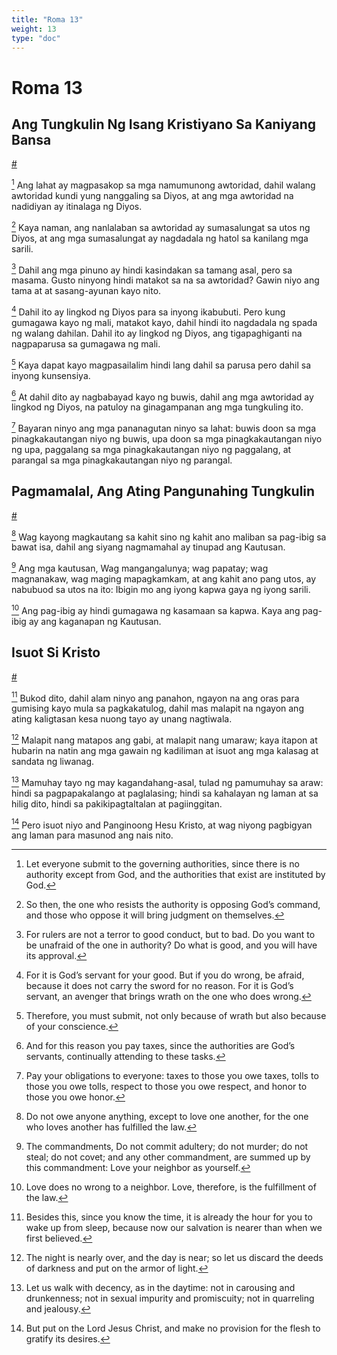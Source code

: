 ```yaml
---
title: "Roma 13"
weight: 13
type: "doc"
---
```


# Roma 13

## Ang Tungkulin Ng Isang Kristiyano Sa Kaniyang Bansa
[#](# "A Christian’s Duties to the State")

[^1] Ang lahat ay magpasakop sa mga namumunong awtoridad, dahil walang awtoridad kundi yung nanggaling sa Diyos, at ang mga awtoridad na nadidiyan ay itinalaga ng Diyos.

[^1]: Let everyone submit to the governing authorities, since there is no authority except from God, and the authorities that exist are instituted by God.

[^2] Kaya naman, ang nanlalaban sa awtoridad ay sumasalungat sa utos ng Diyos, at ang mga sumasalungat ay nagdadala ng hatol sa kanilang mga sarili.

[^2]: So then, the one who resists the authority is opposing God’s command, and those who oppose it will bring judgment on themselves.

[^3] Dahil ang mga pinuno ay hindi kasindakan sa tamang asal, pero sa masama. Gusto ninyong hindi matakot sa na sa awtoridad? Gawin niyo ang tama at at sasang-ayunan kayo nito.

[^3]: For rulers are not a terror to good conduct, but to bad. Do you want to be unafraid of the one in authority? Do what is good, and you will have its approval.

[^4] Dahil ito ay lingkod ng Diyos para sa inyong ikabubuti. Pero kung gumagawa kayo ng mali, matakot kayo, dahil hindi ito nagdadala ng spada ng walang dahilan. Dahil ito ay lingkod ng Diyos, ang tigapaghiganti na nagpaparusa sa gumagawa ng mali.

[^4]: For it is God’s servant for your good. But if you do wrong, be afraid, because it does not carry the sword for no reason. For it is God’s servant, an avenger that brings wrath on the one who does wrong.

[^5] Kaya dapat kayo magpasailalim hindi lang dahil sa parusa pero dahil sa inyong kunsensiya.

[^5]: Therefore, you must submit, not only because of wrath but also because of your conscience.

[^6] At dahil dito ay nagbabayad kayo ng buwis, dahil ang mga awtoridad ay lingkod ng Diyos, na patuloy na ginagampanan ang mga tungkuling ito.

[^6]: And for this reason you pay taxes, since the authorities are God’s servants, continually attending to these tasks.

[^7] Bayaran ninyo ang mga pananagutan ninyo sa lahat: buwis doon sa mga pinagkakautangan niyo ng buwis, upa doon sa mga pinagkakautangan niyo ng upa, paggalang sa mga pinagkakautangan niyo ng paggalang, at parangal sa mga pinagkakautangan niyo ng parangal.

[^7]: Pay your obligations to everyone: taxes to those you owe taxes, tolls to those you owe tolls, respect to those you owe respect, and honor to those you owe honor.

## Pagmamalal, Ang Ating Pangunahing Tungkulin
[#](# "Love, Our Primary Duty")

[^8] Wag kayong magkautang sa kahit sino ng kahit ano maliban sa pag-ibig sa bawat isa, dahil ang siyang nagmamahal ay tinupad ang Kautusan.

[^8]: Do not owe anyone anything, except to love one another, for the one who loves another has fulfilled the law.

[^9] Ang mga kautusan, Wag mangangalunya; wag papatay; wag magnanakaw, wag maging mapagkamkam, at ang kahit ano pang utos, ay nabubuod sa utos na ito: Ibigin mo ang iyong kapwa gaya ng iyong sarili.

[^9]: The commandments, Do not commit adultery; do not murder; do not steal; do not covet; and any other commandment, are summed up by this commandment: Love your neighbor as yourself.

[^10] Ang pag-ibig ay hindi gumagawa ng kasamaan sa kapwa. Kaya ang pag-ibig ay ang kaganapan ng Kautusan.

[^10]: Love does no wrong to a neighbor. Love, therefore, is the fulfillment of the law.

## Isuot Si Kristo
[#](# "Put On Christ")

[^11] Bukod dito, dahil alam ninyo ang panahon, ngayon na ang oras para gumising kayo mula sa pagkakatulog, dahil mas malapit na ngayon ang ating kaligtasan kesa nuong tayo ay unang nagtiwala.

[^11]: Besides this, since you know the time, it is already the hour for you to wake up from sleep, because now our salvation is nearer than when we first believed.

[^12] Malapit nang matapos ang gabi, at malapit nang umaraw; kaya itapon at hubarin na natin ang mga gawain ng kadiliman at isuot ang mga kalasag at sandata ng liwanag.

[^12]: The night is nearly over, and the day is near; so let us discard the deeds of darkness and put on the armor of light.

[^13] Mamuhay tayo ng may kagandahang-asal, tulad ng pamumuhay sa araw: hindi sa pagpapakalango at paglalasing; hindi sa kahalayan ng laman at sa hilig dito, hindi sa pakikipagtaltalan at pagiinggitan.

[^13]: Let us walk with decency, as in the daytime: not in carousing and drunkenness; not in sexual impurity and promiscuity; not in quarreling and jealousy.

[^14] Pero isuot niyo and Panginoong Hesu Kristo, at wag niyong pagbigyan ang laman para masunod ang nais nito.

[^14]: But put on the Lord Jesus Christ, and make no provision for the flesh to gratify its desires.
